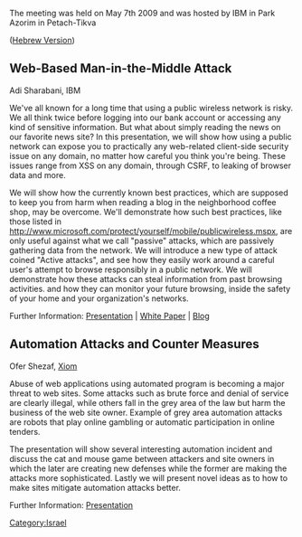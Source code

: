 The meeting was held on May 7th 2009 and was hosted by IBM in Park
Azorim in Petach-Tikva

([Hebrew Version](http://www.xiom.com/owasp-meeting-7-5-2009))

## Web-Based Man-in-the-Middle Attack

Adi Sharabani, IBM

We've all known for a long time that using a public wireless network is
risky. We all think twice before logging into our bank account or
accessing any kind of sensitive information. But what about simply
reading the news on our favorite news site? In this presentation, we
will show how using a public network can expose you to practically any
web-related client-side security issue on any domain, no matter how
careful you think you're being. These issues range from XSS on any
domain, through CSRF, to leaking of browser data and more.

We will show how the currently known best practices, which are supposed
to keep you from harm when reading a blog in the neighborhood coffee
shop, may be overcome. We'll demonstrate how such best practices, like
those listed in
<http://www.microsoft.com/protect/yourself/mobile/publicwireless.mspx>,
are only useful against what we call "passive" attacks, which are
passively gathering data from the network. We will introduce a new type
of attack coined "Active attacks", and see how they easily work around a
careful user's attempt to browse responsibly in a public network. We
will demonstrate how these attacks can steal information from past
browsing activities. and how they can monitor your future browsing,
inside the safety of your home and your organization's networks.

Further Information: [Presentation](http://blog.watchfire.com/AMitM.ppt)
| [White Paper](http://blog.watchfire.com/AMitM.pdf) |
[Blog](http://blog.watchfire.com/wfblog/2009/02/active-man-in-the-middle-attacks.html)

## Automation Attacks and Counter Measures

Ofer Shezaf, [Xiom](http://www.xiom.com)

Abuse of web applications using automated program is becoming a major
threat to web sites. Some attacks such as brute force and denial of
service are clearly illegal, while others fall in the grey area of the
law but harm the business of the web site owner. Example of grey area
automation attacks are robots that play online gambling or automatic
participation in online tenders.

The presentation will show several interesting automation incident and
discuss the cat and mouse game between attackers and site owners in
which the later are creating new defenses while the former are making
the attacks more sophisticated. Lastly we will present novel ideas as to
how to make sites mitigate automation attacks better.

Further Information:
[Presentation](http://www.owasp.org/images/5/58/OWASP_Israel_-_May_2009_-_Ofer_Shezaf_-_Automation_Attacks.pdf)

[Category:Israel](Category:Israel "wikilink")